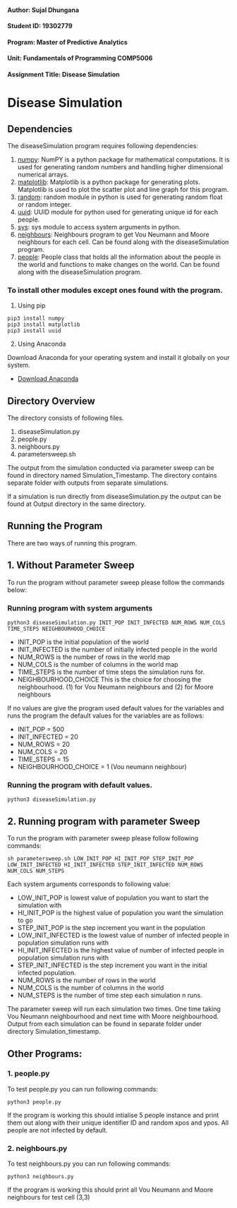 #### Author: Sujal Dhungana
#### Student ID: 19302779
#### Program: Master of Predictive Analytics
#### Unit: Fundamentals of Programming COMP5006
#### Assignment Title: Disease Simulation

# Disease Simulation

## Dependencies
The diseaseSimulation program requires following dependencies:

1. [numpy](https://www.numpy.org/): NumPY is a python package for mathematical computations. It is used for generating random numbers and handling higher dimensional numerical arrays.
2. [matplotlib](https://matplotlib.org/): Matplotlib is a python package for generating plots. Matplotlib is used to plot the scatter plot and line graph for this program.
3. [random](https://docs.python.org/2/library/random.html): random module in python is used for generating random float or random integer.
4. [uuid](https://www.npmjs.com/package/uuid): UUID module for python used for generating unique id for each people.
5. [sys](https://docs.python.org/3/library/sys.html): sys module to access system arguments in python.
6. [neighbours](https://github.com/GitSujal/diseaseSimulation/blob/master/neighbours.py): Neighbours program to get Vou Neumann and Moore neighbours for each cell. Can be found along with the diseaseSimulation program.
7. [people](https://github.com/GitSujal/diseaseSimulation/blob/master/people.py): People class that holds all the information about the people in the world and functions to make changes on the world. Can be found along with the diseaseSimulation program.

### To install other modules except ones found with the program.

1. Using pip
```
pip3 install numpy
pip3 install matplotlib
pip3 install uuid
```

2.  Using Anaconda 

Download Anaconda for your operating system and install it globally on your system.

* [Download Anaconda](https://www.anaconda.com/distribution/#download-section)

## Directory Overview 
The directory consists of following files.

1.  diseaseSimulation.py
2. people.py
3. neighbours.py
4. parametersweep.sh

The output from the simulation conducted via parameter sweep can be found in directory named Simulation_Timestamp. The directory contains separate folder with outputs from separate simulations.

If a simulation is run directly from diseaseSimulation.py the output can be found at Output directory in the same directory.


## Running the Program

There are two ways of running this program.

## 1. Without Parameter Sweep 
To run the program without parameter sweep please follow the commands below:

### Running program with system arguments 
```
python3 diseaseSimulation.py INIT_POP INIT_INFECTED NUM_ROWS NUM_COLS TIME_STEPS NEIGHBOURHOOD_CHOICE  
```

* INIT_POP is the initial population of the world 
* INIT_INFECTED is the number of initially infected people in the world
* NUM_ROWS is the number of rows in the world map
* NUM_COLS is the number of columns in the world map
* TIME_STEPS is the number of time steps the simulation runs for.
* NEIGHBOURHOOD_CHOICE This is the choice for choosing the neighbourhood. (1) for Vou Neumann neighbours and (2)  for Moore neighbours

If no values are give the program used default values for the variables and runs the program the default values for the variables are as follows:
 
* INIT_POP  = 500
* INIT_INFECTED = 20
* NUM_ROWS = 20
* NUM_COLS = 20
* TIME_STEPS = 15
* NEIGHBOURHOOD_CHOICE = 1 (Vou neumann neighbour)

### Running the program with default values.

```
python3 diseaseSimulation.py
```


## 2. Running program with parameter Sweep

To run the program with parameter sweep please follow following commands:

```
sh parametersweep.sh LOW_INIT_POP HI_INIT_POP STEP_INIT_POP LOW_INIT_INFECTED HI_INIT_INFECTED STEP_INIT_INFECTED NUM_ROWS NUM_COLS NUM_STEPS
```
Each system arguments corresponds to following value:

* LOW\_INIT\_POP is lowest value of population you want to start the simulation with
* HI\_INIT\_POP is the highest value of population you want the simulation to go
* STEP\_INIT\_POP is the step increment you want in the population
* LOW\_INIT\_INFECTED is the lowest value of number of infected people in population simulation runs with
* HI\_INIT\_INFECTED is the highest value of number of infected people in population simulation runs with
* STEP\_INIT\_INFECTED is the step increment you want in the initial infected population.
* NUM\_ROWS is the number of rows in the world
* NUM\_COLS is the number of columns in the world
* NUM\_STEPS is the number of time step each simulation n runs.

The parameter sweep will run each simulation two times. One time taking Vou Neumann neighbourhood and next time with Moore neighbourhood. Output from each simulation can be found in separate folder under directory Simulation_timestamp.

## Other Programs:
###  1. people.py
To test people.py you can run following commands:

```
python3 people.py
```
If the program is working this should intialise 5 people instance and print them out along with their unique identifier ID and random xpos and ypos. All people are not infected by default.

### 2. neighbours.py
To test neighbours.py you can run following commands:

```
python3 neighbours.py
```
If the program is working this should print all Vou Neumann and Moore neighbours for test cell (3,3)
